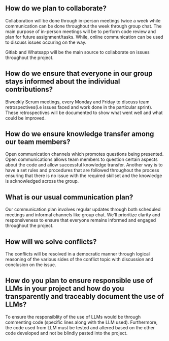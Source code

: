 ## How do we plan to collaborate?
Collaboration will be done through in-person meetings twice a week while communication can be done throughout the week through group chat. The main purpose of in-person meetings will be to perform code review and plan for future assignment/tasks. While, online communication can be used to discuss issues occuring on the way.

Gitlab and Whatsapp will be the main source to collaborate on issues throughout the project.

## How do we ensure that everyone in our group stays informed about the individual contributions?
Biweekly Scrum meetings, every Monday and Friday to discuss team retrospectives(i.e issues faced and work done in the particular sprint). These retrospectives will be documented to show what went well and what could be improved.


## How do we ensure knowledge transfer among our team members?
Open communication channels which promotes questions being presented. Open communications allows team members to question certain aspects about the code and allow successful knowledge transfer. Another way is to have a set rules and procedures that are followed throughout the process ensuring that there is no issue with the required skillset and the knowledge is acknowledged across the group.  

## What is our usual communication plan?
Our communication plan involves regular updates through both scheduled meetings and informal channels like group chat. We'll prioritize clarity and responsiveness to ensure that everyone remains informed and engaged throughout the project.

## How will we solve conflicts?
The conflicts will be resolved in a democratic manner through logical reasoning of the various sides of the conflict topic with discussion and conclusion on the issue. 


## How do you plan to ensure responsible use of LLMs in your project and how do you transparently and traceably document the use of LLMs?
To ensure the responsiblity of the use of LLMs would be through commenting code (specific lines along with the LLM used). Furthermore, the code used from LLM must be tested and altered based on the other code developed and not be blindly pasted into the project.